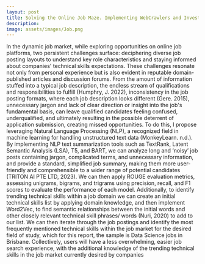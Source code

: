 ```yaml
---
layout: post
title: Solving the Online Job Maze. Implementing WebCrawlers and Investigating NLP Systems to Simplify Complex JOb Posts and Identify Skill Trends within the Currrent Job Market.
description:
image: assets/images/Job.png
---
```

In the dynamic job market, while exploring opportunities on online job platforms, two persistent challenges surface: deciphering diverse job posting layouts to understand key role characteristics and staying informed about companies' technical skills expectations. These challenges resonate not only from personal experience but is also evident in reputable domain-published articles and discussion forums. From the amount of information stuffed into a typical job description, the endless stream of qualifications and responsibilities to fulfill (Humphry, J. 2022), inconsistency in the job posting formats, where each job description looks different (Gere. 2015), unnecessary jargon and lack of clear direction or insight into the job's fundamental basis, can leave qualified candidates feeling confused, underqualified, and ultimately resulting in the possible deterrent of application submission, creating missed opportunities. To do this, I propose leveraging Natural Language Processing (NLP), a recognized field in machine learning for handling unstructured text data (MonkeyLearn. n.d.). By implementing NLP text summarization tools such as TextRank, Latent Semantic Analysis (LSA), T5, and BART, we can analyze long and ‘noisy’ job posts containing jargon, complicated terms, and unnecessary information, and provide a standard, simplified job summary, making them more user-friendly and comprehensible to a wider range of potential candidates (TRITON AI PTE LTD, 2023). We can then apply ROUGE evaluation metrics, assessing unigrams, bigrams, and trigrams using precision, recall, and F1 scores to evaluate the performance of each model. Additionally, to identify trending technical skills within a job domain we can create an initial technical skills list by applying domain knowledge, and then implement Word2Vec, to find semantic relationships between the initial words and other closely relevant technical skill phrases/ words (Nuri, 2020) to add to our list. We can then iterate through the job postings and identify the most frequently mentioned technical skills within the job market for the desired field of study, which for this report, the sample is Data Science jobs in Brisbane. Collectively, users will have a less overwhelming, easier job search experience, with the additional knowledge of the trending technical skills in the job market currently desired by companies
